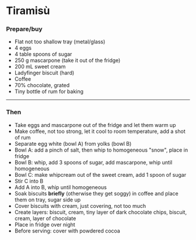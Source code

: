 # Tiramisù


### Prepare/buy

- Flat not too shallow tray (metal/glass)
- 4 eggs
- 4 table spoons of sugar
- 250 g mascarpone (take it out of the fridge)
- 200 mL sweet cream
- Ladyfinger biscuit (hard)
- Coffee
- 70% chocolate, grated
- Tiny bottle of rum for baking

---

### Then

- Take eggs and mascarpone out of the fridge and let them warm up
- Make coffee, not too strong, let it cool to room temperature, add a shot of rum
- Separate egg white (bowl A) from yolks (bowl B)
- Bowl A: add a pinch of salt, then whip to homogeneous "snow", place in fridge
- Bowl B: whip, add 3 spoons of sugar, add mascarpone, whip until homogeneous
- Bowl C: make whipcream out of the sweet cream, add 1 spoon of sugar
- Stir C into B
- Add A into B, whip until homogeneous
- Soak biscuits **briefly** (otherwise they get soggy) in coffee and place them on tray, sugar side up
- Cover biscuits with cream, just covering, not too much
- Create layers: biscuit, cream, tiny layer of dark chocolate chips, biscuit, cream, layer of chocolate
- Place in fridge over night
- Before serving: cover with powdered cocoa
